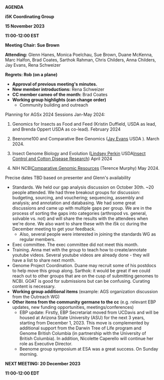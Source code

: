 **AGENDA**

**i5K Coordinating Group**

**15 November 2023**

**11:00-12:00 EST**

**Meeting Chair: Sue Brown**

**Attending:** Glenn Hanes, Monica Poelchau, Sue Brown, Duane McKenna, Marc Halfon, Brad Coates, Sarthok Rahman, Chris Childers, Anna Childers, Jay Evans, Rena Schweizer

**Regrets: Rob (on a plane)**

- **Approval of previous meeting's minutes.**
- **New member introductions:** Rena Schweizer
- **CC member cameo of the month:** Brad Coates
- **Working group highlights (can change order)**
  - Community building and outreach

Planning for AGSx 2024 Sessions Jan-May 2024:

1. Genomics for Insects as Food and Feed (Kristin Duffield, USDA as lead, and Brenda Oppert USDA as co-lead). February 2024

2. Beenome100 and Comparative Bee Genomics ([Jay Evans](https://www.ars.usda.gov/people-locations/person?person-id=10065) USDA ). March 2024.

3. Insect Genome Biology and Evolution ([Lindsey Perkin](https://www.ars.usda.gov/people-locations/person?person-id=53466) USDA[Insect Control and Cotton Disease Research](https://www.ars.usda.gov/plains-area/college-station-tx/southern-plains-agricultural-research-center/insect-control-and-cotton-disease-research/)) April 2024

4. NIH NCBI[Comparative Genomic Resources](https://www.ncbi.nlm.nih.gov/comparative-genomics-resource/about/#:~:text=The%20National%20Institutes%20of%20Health,data%20resources%20to%20biomedical%20research.) (Terence Murphy) May 2024.

Precise dates TBD based on presenter and Glenn's availability

  - Standards. We held our gap analysis discussion on October 30th. ~20 people attended. We had three breakout groups for discussion: budgeting, sourcing, and vouchering; sequencing, assembly and analysis; and annotation and databasing. We had some great discussions and came up with multiple gaps per group. We are in the process of sorting the gaps into categories (arthropod vs. general, solvable vs. not) and will share the results with the attendees when we're done. We also want to share these with the i5k cc during the December meeting to get your feedback.
    - Also, several people were interested in joining the standards WG as regular members.
  - Exec committee. The exec committee did not meet this month.
  - Training. Anna met with the group to teach how to create/annotate youtube videos. Several youtube videos are already done - they will have a list to share next month.
  - Genome Project Coordination. Duane may recruit some of his postdocs to help move this group along. Sarthok: it would be great if we could reach out to other groups that are on the cusp of submitting genomes to NCBI. GOAT is good for submissions but can be confusing. Curating content is necessary.
- **Working group additional items** (example: AGS organization discussion from the Outreach WG)
- **Other items from the community germane to the cc** (e.g. relevant EBP updates, new funding opportunities, meetings/conferences)
  - EBP update: Firstly, EBP Secretariat moved from UCDavis and will be housed at Arizona State University (ASU) for the next 3 years, starting from December 1, 2023. This move is complemented by additional support from the Darwin Tree of Life program and Genome British Columbia (in partnership with the University of British Columbia). In addition, Nicolette Caperello will continue her role as Executive Director.
  - Beenome group symposium at ESA was a great success. On Sunday morning.

**NEXT MEETING: 20 December 2023**

**11:00-12:00 EDT**
